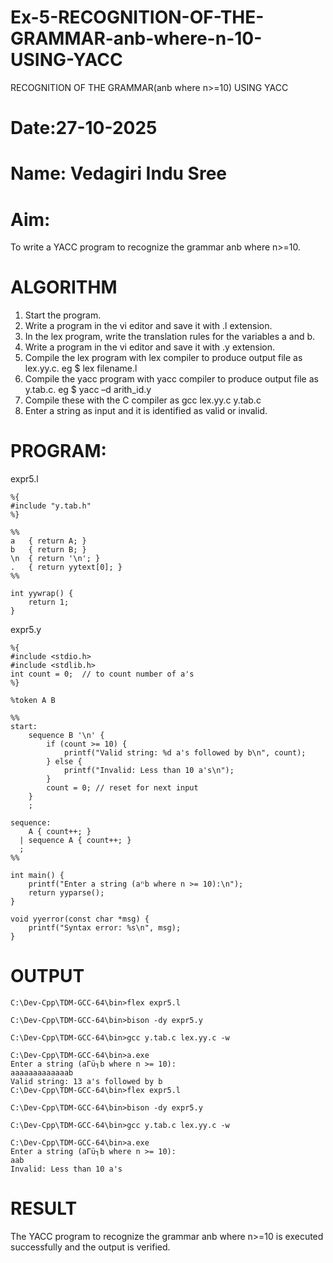 # Ex-5-RECOGNITION-OF-THE-GRAMMAR-anb-where-n-10-USING-YACC
RECOGNITION OF THE GRAMMAR(anb where n>=10) USING YACC
# Date:27-10-2025
# Name: Vedagiri Indu Sree
# Aim:
To write a YACC program to recognize the grammar anb where n>=10.
# ALGORITHM
1.	Start the program.
2.	Write a program in the vi editor and save it with .l extension.
3.	In the lex program, write the translation rules for the variables a and b.
4.	Write a program in the vi editor and save it with .y extension.
5.	Compile the lex program with lex compiler to produce output file as lex.yy.c. eg $ lex filename.l
6.	Compile the yacc program with yacc compiler to produce output file as y.tab.c. eg $ yacc –d arith_id.y
7.	Compile these with the C compiler as gcc lex.yy.c y.tab.c
8.	Enter a string as input and it is identified as valid or invalid.
# PROGRAM:
expr5.l
```
%{
#include "y.tab.h"
%}

%%
a   { return A; }
b   { return B; }
\n  { return '\n'; }
.   { return yytext[0]; }
%%

int yywrap() {
    return 1;
}
```
expr5.y
```
%{
#include <stdio.h>
#include <stdlib.h>
int count = 0;  // to count number of a's
%}

%token A B

%%
start:
    sequence B '\n' {
        if (count >= 10) {
            printf("Valid string: %d a's followed by b\n", count);
        } else {
            printf("Invalid: Less than 10 a's\n");
        }
        count = 0; // reset for next input
    }
    ;

sequence:
    A { count++; }
  | sequence A { count++; }
  ;
%%

int main() {
    printf("Enter a string (aⁿb where n >= 10):\n");
    return yyparse();
}

void yyerror(const char *msg) {
    printf("Syntax error: %s\n", msg);
}
```
# OUTPUT
```
C:\Dev-Cpp\TDM-GCC-64\bin>flex expr5.l

C:\Dev-Cpp\TDM-GCC-64\bin>bison -dy expr5.y

C:\Dev-Cpp\TDM-GCC-64\bin>gcc y.tab.c lex.yy.c -w

C:\Dev-Cpp\TDM-GCC-64\bin>a.exe
Enter a string (aΓü┐b where n >= 10):
aaaaaaaaaaaaab
Valid string: 13 a's followed by b
C:\Dev-Cpp\TDM-GCC-64\bin>flex expr5.l

C:\Dev-Cpp\TDM-GCC-64\bin>bison -dy expr5.y

C:\Dev-Cpp\TDM-GCC-64\bin>gcc y.tab.c lex.yy.c -w

C:\Dev-Cpp\TDM-GCC-64\bin>a.exe
Enter a string (aΓü┐b where n >= 10):
aab
Invalid: Less than 10 a's
```
# RESULT
The YACC program to recognize the grammar anb where n>=10 is executed successfully and the output is verified.
